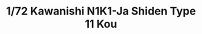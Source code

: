 ---
layout: product
title: "1/72 Kawanishi N1K1-Ja Shiden Type 11 Kou"
price: "2100" 
desc: "Maketa"
img_path: "/assets/img/AO-051917.webp"
brand: "EDUARD"
available: true
special_offer: false
new: false
soon: false
cat: "010000"
subcat: "010400"
subsubcat: "00"
sifra: "AO-051917"
popular: false
---